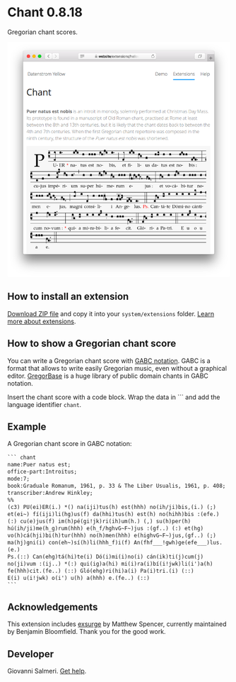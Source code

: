 Chant 0.8.18
============
Gregorian chant scores.

<p align="center"><img src="SCREENSHOT.png" alt="Screenshot"></p>

## How to install an extension

[Download ZIP file](https://github.com/GiovanniSalmeri/yellow-chant/archive/refs/heads/main.zip) and copy it into your `system/extensions` folder. [Learn more about extensions](https://github.com/annaesvensson/yellow-update).

## How to show a Gregorian chant score

You can write a Gregorian chant score with [GABC notation](https://gregorio-project.github.io/gabc/). GABC is a format that allows to write easily Gregorian music, even without a graphical editor. [GregorBase](https://gregobase.selapa.net/) is a huge library of public domain chants in GABC notation.

Insert the chant score with a code block. Wrap the data in \`\`\` and add the language identifier `chant`.

## Example

A Gregorian chant score in GABC notation:

    ``` chant
    name:Puer natus est;
    office-part:Introitus;
    mode:7;
    book:Graduale Romanum, 1961, p. 33 & The Liber Usualis, 1961, p. 408;
    transcriber:Andrew Hinkley;
    %%
    (c3) PU(ei)ER(i.) *() na(iji)tus(h) est(hhh) no(ih/ji)bis,(i.) (;) 
    et(ei~) fí(iji)li(hg)us(f) da(hhi)tus(h) est(h) no(hihh)bis :(efe.) 
    (:) cu(e)jus(f) im(h)pé(gi!jk)ri(ih)um(h.) (,) su(h)per(h) 
    hú(ih/ji)me(h_g)rum(hhh) e(h_f/hghvG~F~)jus :(gf..) (:) et(hg) 
    vo(h)cá(hji)bi(h)tur(hhh) no(h)men(hhh) e(highvG~F~)jus,(gf..) (;) 
    ma(hj)gni(i) con(eh~)sí(h)li(hhh_f)i(f) An(fhf___!gwh)ge(efe___)lus.(e.) 
    Ps.(::) Can(ehg)tá(hi)te(i) Dó(i)mi(i)no(i) cán(ik)ti(j)cum(j) 
    no(ji)vum :(ij..) *(:) qui(ig)a(hi) mi(i)ra(i)bí(i!jwk)li(i')a(h) 
    fe(hhh)cit.(fe..) (::) Gló(ehg)ri(hi)a(i) Pa(i)tri.(i) (::) 
    E(i) u(i!jwk) o(i') u(h) a(hhh) e.(fe..) (::)
    ```

## Acknowledgements

This extension includes [exsurge](https://github.com/bbloomf/exsurge) by Matthew Spencer, currently maintained by Benjamin Bloomfield. Thank you for the good work.

## Developer

Giovanni Salmeri. [Get help](https://datenstrom.se/yellow/help/).
